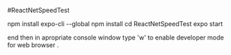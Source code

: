 #ReactNetSpeedTest

npm install expo-cli --global
npm install
cd ReactNetSpeedTest 
expo start

end then in apropriate console window type 'w' to enable developer mode for web browser .
